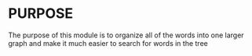# PURPOSE
The purpose of this module is to organize all of the words into one larger graph and make it much easier to search for words in the tree